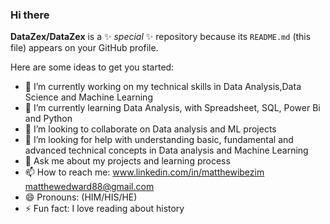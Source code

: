 ### Hi there
**DataZex/DataZex** is a ✨ _special_ ✨ repository because its `README.md` (this file) appears on your GitHub profile.

Here are some ideas to get you started:

- 🔭 I’m currently working on my technical skills in Data Analysis,Data Science and Machine Learning
- 🌱 I’m currently learning Data Analysis, with Spreadsheet, SQL, Power Bi and Python
- 👯 I’m looking to collaborate on Data analysis and ML projects
- 🤔 I’m looking for help with understanding basic, fundamental and advanced technical concepts in Data analysis and Machine Learning
- 💬 Ask me about my projects and learning process
- 📫 How to reach me: www.linkedin.com/in/matthewibezim matthewedward88@gmail.com
- 😄 Pronouns: (HIM/HIS/HE)
- ⚡ Fun fact: I love reading about history

